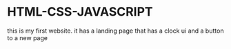 # HTML-CSS-JAVASCRIPT
this is my first website. it has a landing page that has a clock ui and a button to a new page
